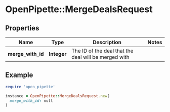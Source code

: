 # OpenPipette::MergeDealsRequest

## Properties

| Name | Type | Description | Notes |
| ---- | ---- | ----------- | ----- |
| **merge_with_id** | **Integer** | The ID of the deal that the deal will be merged with |  |

## Example

```ruby
require 'open_pipette'

instance = OpenPipette::MergeDealsRequest.new(
  merge_with_id: null
)
```


